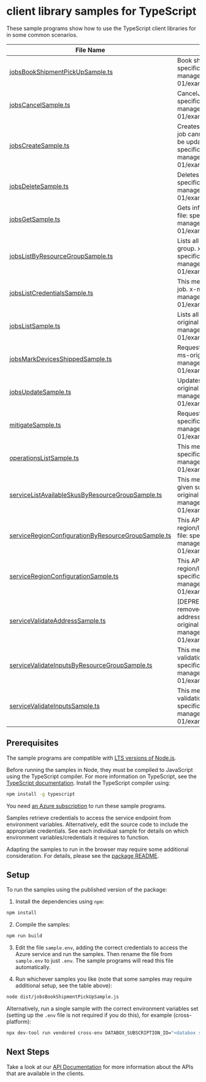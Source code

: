 # client library samples for TypeScript

These sample programs show how to use the TypeScript client libraries for in some common scenarios.

| **File Name**                                                                                         | **Description**                                                                                                                                                                                                                                                                        |
| ----------------------------------------------------------------------------------------------------- | -------------------------------------------------------------------------------------------------------------------------------------------------------------------------------------------------------------------------------------------------------------------------------------- |
| [jobsBookShipmentPickUpSample.ts][jobsbookshipmentpickupsample]                                       | Book shipment pick up. x-ms-original-file: specification/databox/resource-manager/Microsoft.DataBox/stable/2025-02-01/examples/BookShipmentPickupPost.json                                                                                                                             |
| [jobsCancelSample.ts][jobscancelsample]                                                               | CancelJob. x-ms-original-file: specification/databox/resource-manager/Microsoft.DataBox/stable/2025-02-01/examples/JobsCancelPost.json                                                                                                                                                 |
| [jobsCreateSample.ts][jobscreatesample]                                                               | Creates a new job with the specified parameters. Existing job cannot be updated with this API and should instead be updated with the Update job API. x-ms-original-file: specification/databox/resource-manager/Microsoft.DataBox/stable/2025-02-01/examples/JobsCreate.json           |
| [jobsDeleteSample.ts][jobsdeletesample]                                                               | Deletes a job. x-ms-original-file: specification/databox/resource-manager/Microsoft.DataBox/stable/2025-02-01/examples/JobsDelete.json                                                                                                                                                 |
| [jobsGetSample.ts][jobsgetsample]                                                                     | Gets information about the specified job. x-ms-original-file: specification/databox/resource-manager/Microsoft.DataBox/stable/2025-02-01/examples/JobsGet.json                                                                                                                         |
| [jobsListByResourceGroupSample.ts][jobslistbyresourcegroupsample]                                     | Lists all the jobs available under the given resource group. x-ms-original-file: specification/databox/resource-manager/Microsoft.DataBox/stable/2025-02-01/examples/JobsListByResourceGroup.json                                                                                      |
| [jobsListCredentialsSample.ts][jobslistcredentialssample]                                             | This method gets the unencrypted secrets related to the job. x-ms-original-file: specification/databox/resource-manager/Microsoft.DataBox/stable/2025-02-01/examples/JobsListCredentials.json                                                                                          |
| [jobsListSample.ts][jobslistsample]                                                                   | Lists all the jobs available under the subscription. x-ms-original-file: specification/databox/resource-manager/Microsoft.DataBox/stable/2025-02-01/examples/JobsList.json                                                                                                             |
| [jobsMarkDevicesShippedSample.ts][jobsmarkdevicesshippedsample]                                       | Request to mark devices for a given job as shipped x-ms-original-file: specification/databox/resource-manager/Microsoft.DataBox/stable/2025-02-01/examples/MarkDevicesShipped.json                                                                                                     |
| [jobsUpdateSample.ts][jobsupdatesample]                                                               | Updates the properties of an existing job. x-ms-original-file: specification/databox/resource-manager/Microsoft.DataBox/stable/2025-02-01/examples/JobsPatch.json                                                                                                                      |
| [mitigateSample.ts][mitigatesample]                                                                   | Request to mitigate for a given job x-ms-original-file: specification/databox/resource-manager/Microsoft.DataBox/stable/2025-02-01/examples/JobMitigate.json                                                                                                                           |
| [operationsListSample.ts][operationslistsample]                                                       | This method gets all the operations. x-ms-original-file: specification/databox/resource-manager/Microsoft.DataBox/stable/2025-02-01/examples/OperationsGet.json                                                                                                                        |
| [serviceListAvailableSkusByResourceGroupSample.ts][servicelistavailableskusbyresourcegroupsample]     | This method provides the list of available skus for the given subscription, resource group and location. x-ms-original-file: specification/databox/resource-manager/Microsoft.DataBox/stable/2025-02-01/examples/AvailableSkusPost.json                                                |
| [serviceRegionConfigurationByResourceGroupSample.ts][serviceregionconfigurationbyresourcegroupsample] | This API provides configuration details specific to given region/location at Resource group level. x-ms-original-file: specification/databox/resource-manager/Microsoft.DataBox/stable/2025-02-01/examples/RegionConfigurationByResourceGroup.json                                     |
| [serviceRegionConfigurationSample.ts][serviceregionconfigurationsample]                               | This API provides configuration details specific to given region/location at Subscription level. x-ms-original-file: specification/databox/resource-manager/Microsoft.DataBox/stable/2025-02-01/examples/RegionConfiguration.json                                                      |
| [serviceValidateAddressSample.ts][servicevalidateaddresssample]                                       | [DEPRECATED NOTICE: This operation will soon be removed]. This method validates the customer shipping address and provide alternate addresses if any. x-ms-original-file: specification/databox/resource-manager/Microsoft.DataBox/stable/2025-02-01/examples/ValidateAddressPost.json |
| [serviceValidateInputsByResourceGroupSample.ts][servicevalidateinputsbyresourcegroupsample]           | This method does all necessary pre-job creation validation under resource group. x-ms-original-file: specification/databox/resource-manager/Microsoft.DataBox/stable/2025-02-01/examples/ValidateInputsByResourceGroup.json                                                            |
| [serviceValidateInputsSample.ts][servicevalidateinputssample]                                         | This method does all necessary pre-job creation validation under subscription. x-ms-original-file: specification/databox/resource-manager/Microsoft.DataBox/stable/2025-02-01/examples/ValidateInputs.json                                                                             |

## Prerequisites

The sample programs are compatible with [LTS versions of Node.js](https://github.com/nodejs/release#release-schedule).

Before running the samples in Node, they must be compiled to JavaScript using the TypeScript compiler. For more information on TypeScript, see the [TypeScript documentation][typescript]. Install the TypeScript compiler using:

```bash
npm install -g typescript
```

You need [an Azure subscription][freesub] to run these sample programs.

Samples retrieve credentials to access the service endpoint from environment variables. Alternatively, edit the source code to include the appropriate credentials. See each individual sample for details on which environment variables/credentials it requires to function.

Adapting the samples to run in the browser may require some additional consideration. For details, please see the [package README][package].

## Setup

To run the samples using the published version of the package:

1. Install the dependencies using `npm`:

```bash
npm install
```

2. Compile the samples:

```bash
npm run build
```

3. Edit the file `sample.env`, adding the correct credentials to access the Azure service and run the samples. Then rename the file from `sample.env` to just `.env`. The sample programs will read this file automatically.

4. Run whichever samples you like (note that some samples may require additional setup, see the table above):

```bash
node dist/jobsBookShipmentPickUpSample.js
```

Alternatively, run a single sample with the correct environment variables set (setting up the `.env` file is not required if you do this), for example (cross-platform):

```bash
npx dev-tool run vendored cross-env DATABOX_SUBSCRIPTION_ID="<databox subscription id>" DATABOX_RESOURCE_GROUP="<databox resource group>" node dist/jobsBookShipmentPickUpSample.js
```

## Next Steps

Take a look at our [API Documentation][apiref] for more information about the APIs that are available in the clients.

[jobsbookshipmentpickupsample]: https://github.com/Azure/azure-sdk-for-js/blob/main/sdk/databox/arm-databox/samples/v5/typescript/src/jobsBookShipmentPickUpSample.ts
[jobscancelsample]: https://github.com/Azure/azure-sdk-for-js/blob/main/sdk/databox/arm-databox/samples/v5/typescript/src/jobsCancelSample.ts
[jobscreatesample]: https://github.com/Azure/azure-sdk-for-js/blob/main/sdk/databox/arm-databox/samples/v5/typescript/src/jobsCreateSample.ts
[jobsdeletesample]: https://github.com/Azure/azure-sdk-for-js/blob/main/sdk/databox/arm-databox/samples/v5/typescript/src/jobsDeleteSample.ts
[jobsgetsample]: https://github.com/Azure/azure-sdk-for-js/blob/main/sdk/databox/arm-databox/samples/v5/typescript/src/jobsGetSample.ts
[jobslistbyresourcegroupsample]: https://github.com/Azure/azure-sdk-for-js/blob/main/sdk/databox/arm-databox/samples/v5/typescript/src/jobsListByResourceGroupSample.ts
[jobslistcredentialssample]: https://github.com/Azure/azure-sdk-for-js/blob/main/sdk/databox/arm-databox/samples/v5/typescript/src/jobsListCredentialsSample.ts
[jobslistsample]: https://github.com/Azure/azure-sdk-for-js/blob/main/sdk/databox/arm-databox/samples/v5/typescript/src/jobsListSample.ts
[jobsmarkdevicesshippedsample]: https://github.com/Azure/azure-sdk-for-js/blob/main/sdk/databox/arm-databox/samples/v5/typescript/src/jobsMarkDevicesShippedSample.ts
[jobsupdatesample]: https://github.com/Azure/azure-sdk-for-js/blob/main/sdk/databox/arm-databox/samples/v5/typescript/src/jobsUpdateSample.ts
[mitigatesample]: https://github.com/Azure/azure-sdk-for-js/blob/main/sdk/databox/arm-databox/samples/v5/typescript/src/mitigateSample.ts
[operationslistsample]: https://github.com/Azure/azure-sdk-for-js/blob/main/sdk/databox/arm-databox/samples/v5/typescript/src/operationsListSample.ts
[servicelistavailableskusbyresourcegroupsample]: https://github.com/Azure/azure-sdk-for-js/blob/main/sdk/databox/arm-databox/samples/v5/typescript/src/serviceListAvailableSkusByResourceGroupSample.ts
[serviceregionconfigurationbyresourcegroupsample]: https://github.com/Azure/azure-sdk-for-js/blob/main/sdk/databox/arm-databox/samples/v5/typescript/src/serviceRegionConfigurationByResourceGroupSample.ts
[serviceregionconfigurationsample]: https://github.com/Azure/azure-sdk-for-js/blob/main/sdk/databox/arm-databox/samples/v5/typescript/src/serviceRegionConfigurationSample.ts
[servicevalidateaddresssample]: https://github.com/Azure/azure-sdk-for-js/blob/main/sdk/databox/arm-databox/samples/v5/typescript/src/serviceValidateAddressSample.ts
[servicevalidateinputsbyresourcegroupsample]: https://github.com/Azure/azure-sdk-for-js/blob/main/sdk/databox/arm-databox/samples/v5/typescript/src/serviceValidateInputsByResourceGroupSample.ts
[servicevalidateinputssample]: https://github.com/Azure/azure-sdk-for-js/blob/main/sdk/databox/arm-databox/samples/v5/typescript/src/serviceValidateInputsSample.ts
[apiref]: https://learn.microsoft.com/javascript/api/@azure/arm-databox?view=azure-node-preview
[freesub]: https://azure.microsoft.com/free/
[package]: https://github.com/Azure/azure-sdk-for-js/tree/main/sdk/databox/arm-databox/README.md
[typescript]: https://www.typescriptlang.org/docs/home.html
